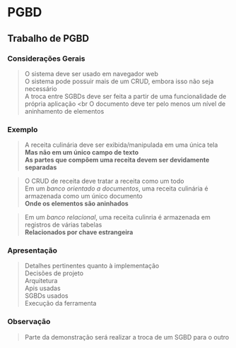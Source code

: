 # **PGBD**

## Trabalho de PGBD

### Considerações Gerais
> O sistema deve ser usado em navegador web <br>
> O sistema pode possuir mais de um CRUD, embora isso não seja necessário <br>
> A troca entre SGBDs deve ser feita a partir de uma funcionalidade de própria aplicação <br
> O documento deve ter pelo menos um nível de aninhamento de elementos <br>

### Exemplo
> A receita culinária deve ser exibida/manipulada em uma única tela <br>
> **Mas não em um único campo de texto** <br>
> **As partes que compõem uma receita devem ser devidamente separadas** <br>

> O CRUD de receita deve tratar a receita como um todo <br>
> Em um *banco orientado a documentos*, uma receita culinária é armazenada como um único documento <br>
> **Onde os elementos são aninhados** <br>

> Em um *banco relacional*, uma receita culinria é armazenada em registros de várias tabelas <br>
> **Relacionados por chave estrangeira** <br>

### Apresentação
> Detalhes pertinentes quanto à implementação <br>
> Decisões de projeto <br>
> Arquitetura <br>
> Apis usadas <br>
> SGBDs usados <br>
> Execução da ferramenta <br>

### Observação
> Parte da demonstração será realizar a troca de um SGBD para o outro <br>
